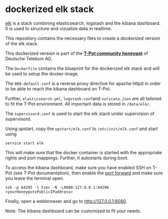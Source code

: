 # dockerized elk stack


[elk](http://www.elasticsearch.org/overview/) is a stack combining elasticsearch, logstash and the kibana dashboard. It is used to structure and vizualize data in realtime. 

This repository contains the necessary files to create a *dockerized* version of the elk stack. 

This dockerized version is part of the **[T-Pot community honeypot](http://dtag-dev-sec.github.io/)** of Deutsche Telekom AG. 

The `Dockerfile` contains the blueprint for the dockerized elk stack and will be used to setup the docker image.  

The `000-default.conf` is a reverse proxy directive for apache httpd in order to be able to reach the kibana dashboard on T-Pot. 

Further, `elasticsearch.yml`, `logstash.conf`and `suricata.json` are all tailored to fit the T-Pot environment. All important data is stored in `/data/elk/`.

The `supervisord.conf` is used to start the elk stack under supervision of supervisord. 

Using upstart, copy the `upstart/elk.conf` to `/etc/init/elk.conf` and start using

    service start elk

This will make sure that the docker container is started with the appropriate rights and port mappings. Further, it autostarts during boot.

To access the kibana dashboard, make sure you have enabled SSH on T-Pot (see T-Pot documentation), then enable the [port forward](http://explainshell.com/explain?cmd=ssh+-p+64295+-l+tsec+-N+-L8080%3A127.0.0.1%3A64296+yourHoneypotsPublicIPaddress)  and make sure you leave the terminal open.

    ssh -p 64295 -l tsec -N -L8080:127.0.0.1:64296 <yourHoneypotsPublicIPaddress>

Finally, open a webbrowser and go to http://127.0.0.1:8080. 

Note: The kibana dashboard can be customized to fit your needs.
